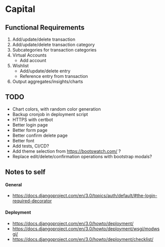 # Capital

## Functional Requirements
1. Add/update/delete transaction
2. Add/update/delete transaction category
3. Subcategories for transaction categories
4. Virtual Accounts
   - Add account
5. Wishlist
   - Add/update/delete entry
   - Reference entry from transaction
6. Output aggregates/insights/charts

## TODO
- Chart colors, with random color generation
- Backup cronjob in deployment script
- HTTPS with certbot
- Better login page
- Better form page
- Better confirm delete page
- Better font
- Add tests, CI/CD?
- Add theme selection from https://bootswatch.com/ ?
- Replace edit/delete/confirmation operations with bootstrap modals?

## Notes to self
#### General
- https://docs.djangoproject.com/en/3.0/topics/auth/default/#the-login-required-decorator

#### Deployment
- https://docs.djangoproject.com/en/3.0/howto/deployment/
- https://docs.djangoproject.com/en/3.0/howto/deployment/wsgi/modwsgi/
- https://docs.djangoproject.com/en/3.0/howto/deployment/checklist/

